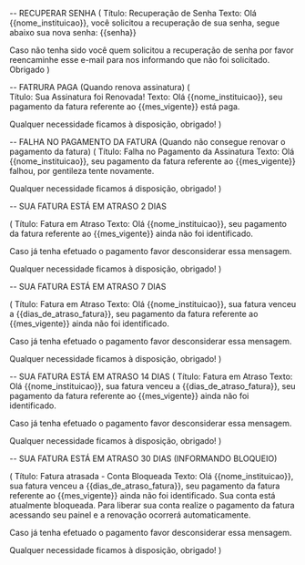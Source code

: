 -- RECUPERAR SENHA
(
Título: Recuperação de Senha
Texto: Olá {{nome_instituicao}}, você solicitou a recuperação de sua senha, segue abaixo sua nova senha:
{{senha}}

Caso não tenha sido você quem solicitou a recuperação de senha por favor reencaminhe esse e-mail para nos informando que não foi solicitado.
Obrigado 
)

-- FATRURA PAGA (Quando renova assinatura)
(  
Título: Sua Assinatura foi Renovada!
Texto: Olá {{nome_instituicao}}, seu pagamento da fatura referente ao {{mes_vigente}} está paga.

Qualquer necessidade ficamos à disposição, obrigado!
)

-- FALHA NO PAGAMENTO DA FATURA (Quando não consegue renovar o pagamento da fatura)
(
Título: Falha no Pagamento da Assinatura
Texto: Olá {{nome_instituicao}}, seu pagamento da fatura referente ao {{mes_vigente}} falhou, por gentileza tente novamente.

Qualquer necessidade ficamos á disposição, obrigado!
)


-- SUA FATURA ESTÁ EM ATRASO 2 DIAS 

(
Título: Fatura em Atraso
Texto: Olá {{nome_instituicao}}, seu pagamento da fatura referente ao {{mes_vigente}} ainda não foi identificado.

Caso já tenha efetuado o pagamento favor desconsiderar essa mensagem.

Qualquer necessidade ficamos à disposição, obrigado!
)

-- SUA FATURA ESTÁ EM ATRASO 7 DIAS 

(
Título: Fatura em Atraso
Texto: Olá {{nome_instituicao}}, sua fatura venceu a {{dias_de_atraso_fatura}}, seu pagamento da fatura referente ao {{mes_vigente}} ainda não foi identificado.

Caso já tenha efetuado o pagamento favor desconsiderar essa mensagem.

Qualquer necessidade ficamos à disposição, obrigado!
)

-- SUA FATURA ESTÁ EM ATRASO 14 DIAS 
(
Título: Fatura em Atraso
Texto: Olá {{nome_instituicao}}, sua fatura venceu a {{dias_de_atraso_fatura}}, seu pagamento da fatura referente ao {{mes_vigente}} ainda não foi identificado.

Caso já tenha efetuado o pagamento favor desconsiderar essa mensagem.

Qualquer necessidade ficamos à disposição, obrigado!
)

-- SUA FATURA ESTÁ EM ATRASO 30 DIAS (INFORMANDO BLOQUEIO)

(
Título: Fatura atrasada - Conta Bloqueada
Texto: Olá {{nome_instituicao}}, sua fatura venceu a {{dias_de_atraso_fatura}}, seu pagamento da fatura referente ao {{mes_vigente}} ainda não foi identificado.
Sua conta está atualmente bloqueada. 
Para liberar sua conta realize o pagamento da fatura acessando seu painel e a renovação ocorrerá automaticamente.

Caso já tenha efetuado o pagamento favor desconsiderar essa mensagem.

Qualquer necessidade ficamos à disposição, obrigado!
)